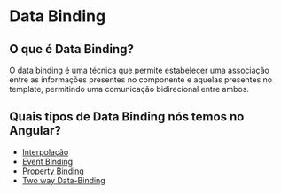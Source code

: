 # Data Binding

## O que é Data Binding?

O data binding é uma técnica que permite estabelecer uma associação entre as informações presentes no componente e aquelas presentes no template, permitindo uma comunicação bidirecional entre ambos.

## Quais tipos de Data Binding nós temos no Angular?

- [Interpolação]()
- [Event Binding]()
- [Property Binding]()
- [Two way Data-Binding]()
